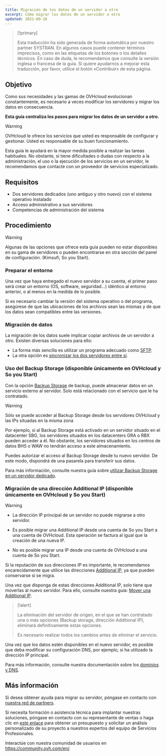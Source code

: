 ```yaml
---
title: Migración de los datos de un servidor a otro
excerpt: Cómo migrar los datos de un servidor a otro
updated: 2021-09-16
---
```


> [!primary]
>
> Esta traducción ha sido generada de forma automática por nuestro partner SYSTRAN. En algunos casos puede contener términos imprecisos, como en las etiquetas de los botones o los detalles técnicos. En caso de duda, le recomendamos que consulte la versión inglesa o francesa de la guía. Si quiere ayudarnos a mejorar esta traducción, por favor, utilice el botón «Contribuir» de esta página.
>

## Objetivo

Como sus necesidades y las gamas de OVHcloud evolucionan constantemente, es necesario a veces modificar los servidores y migrar los datos en consecuencia.

**Esta guía centraliza los pasos para migrar los datos de un servidor a otro.**

> [!warning]
>
> OVHcloud le ofrece los servicios que usted es responsable de configurar y gestionar. Usted es responsable de su buen funcionamiento.
>
> Esta guía le ayudará en la mayor medida posible a realizar las tareas habituales. No obstante, si tiene dificultades o dudas con respecto a la administración, el uso o la ejecución de los servicios en un servidor, le recomendamos que contacte con un proveedor de servicios especializado.
>

## Requisitos

- Dos servidores dedicados (uno antiguo y otro nuevo) con el sistema operativo instalado
- Acceso administrativo a sus servidores
- Competencias de administración del sistema

## Procedimiento

> [!warning]
>
> Algunas de las opciones que ofrece esta guía pueden no estar disponibles en su gama de servidores o pueden encontrarse en otra sección del panel de configuración. (Kimsufi, So you Start).
>

### Preparar el entorno

Una vez que haya entregado el nuevo servidor a su cuenta, el primer paso será crear un entorno (OS, software, seguridad...) idéntico al entorno anterior, o al menos en la medida de lo posible.

Si es necesario cambiar la versión del sistema operativo o del programa, asegúrese de que las ubicaciones de los archivos sean las mismas y de que los datos sean compatibles entre las versiones.

### Migración de datos

La migración de los datos suele implicar copiar archivos de un servidor a otro. Existen diversas soluciones para ello:

- La forma más sencilla es utilizar un programa adecuado como [SFTP](/pages/bare_metal_cloud/dedicated_servers/comment-deposer-ou-recuperer-des-donnees-sur-un-serveur-dedie-via-sftp).
- La otra opción es [sincronizar los dos servidores entre sí](/pages/bare_metal_cloud/dedicated_servers/how-to-copy-data-from-one-dedicated-server-to-another-using-rsync).

### Uso del Backup Storage (disponible únicamente en OVHcloud y So you Start)

Con la opción [Backup Storage](https://www.ovhcloud.com/es-es/bare-metal/backup-storage/) de backup, puede almacenar datos en un servicio externo al servidor. Solo está relacionado con el servicio que le ha contratado.

> [!warning]
>
> Sólo se puede acceder al Backup Storage desde los servidores OVHcloud y las IPs situadas en la misma zona
>
> Por ejemplo, si al Backup Storage está activado en un servidor situado en el datacenter SBG, los servidores situados en los datacenters GRA o RBX pueden acceder a él. No obstante, los servidores situados en los centros de datos BHS o WAW no tendrán acceso a este almacenamiento.
>

Puedes autorizar el acceso al Backup Storage desde tu nuevo servidor. De este modo, dispondrá de una pasarela para transferir sus datos.

Para más información, consulte nuestra guía sobre [utilizar Backup Storage en un servidor dedicado](/pages/bare_metal_cloud/dedicated_servers/services_backup_storage).

### Migración de una dirección Additional IP (disponible únicamente en OVHcloud y So you Start)

> [!warning]
>
> - La dirección IP principal de un servidor no puede migrarse a otro servidor.
>
> - Es posible migrar una Additional IP desde una cuenta de So you Start a una cuenta de OVHcloud. Esta operación se factura al igual que la creación de una nueva IP.
>
> - No es posible migrar una IP desde una cuenta de OVHcloud a una cuenta de So you Start.
>

Si la reputación de sus direcciones IP es importante, le recomendamos encarecidamente que utilice las direcciones [Additional IP](https://www.ovhcloud.com/es-es/bare-metal/ip/), ya que pueden conservarse si se migra.

Una vez que disponga de estas direcciones Additional IP, solo tiene que moverlas al nuevo servidor.
Para ello, consulte nuestra guía: [Mover una Additional IP](/pages/bare_metal_cloud/dedicated_servers/move-failover-ip).

> [!alert]
>
> La eliminación del servidor de origen, en el que se han contratado una o más opciones (Backup storage, dirección Additional IP), eliminará definitivamente estas opciones.
>
> Es necesario realizar todos los cambios antes de eliminar el servicio.
>

Una vez que los datos estén disponibles en el nuevo servidor, es posible que deba modificar su configuración DNS, por ejemplo, si ha utilizado la dirección IP principal.

Para más información, consulte nuestra documentación sobre los [dominios y DNS](/products/web-cloud-domains-domain-names).

## Más información

Si desea obtener ayuda para migrar su servidor, póngase en contacto con [nuestra red de partners](/links/partner).

Si necesita formación o asistencia técnica para implantar nuestras soluciones, póngase en contacto con su representante de ventas o haga clic en [este enlace](https://www.ovhcloud.com/es-es/professional-services/) para obtener un presupuesto y solicitar un análisis personalizado de su proyecto a nuestros expertos del equipo de Servicios Profesionales.

Interactúe con nuestra comunidad de usuarios en <https://community.ovh.com/en/>.
